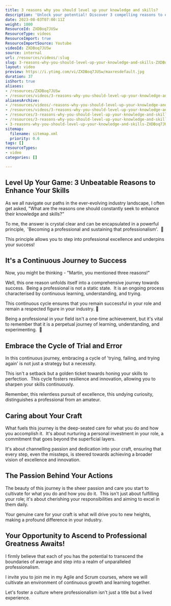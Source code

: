 ```yaml
---
title: 3 reasons why you should level up your knowledge and skills?
description: 'Unlock your potential! Discover 3 compelling reasons to enhance your agile skills with insights from Martin Hinshelwood, a professional Scrum trainer. #Agile #Scrum'
date: 2023-08-03T07:00:11Z
weight: 1000
ResourceId: ZXDBoq7JUSw
ResourceType: videos
ResourceImport: true
ResourceImportSource: Youtube
videoId: ZXDBoq7JUSw
source: internal
url: /resources/videos/:slug
slug: 3-reasons-why-you-should-level-up-your-knowledge-and-skills-ZXDBoq7JUSw
layout: video
preview: https://i.ytimg.com/vi/ZXDBoq7JUSw/maxresdefault.jpg
duration: 37
isShort: true
aliases:
- /resources/ZXDBoq7JUSw
- /resources/videos/3-reasons-why-you-should-level-up-your-knowledge-and-skills-ZXDBoq7JUSw
aliasesArchive:
- /resources/videos/-reasons-why-you-should-level-up-your-knowledge-and-skills
- /resources/videos/3-reasons-why-you-should-level-up-your-knowledge-and-skills
- /resources/3-reasons-why-you-should-level-up-your-knowledge-and-skills-2
- /resources/3-reasons-why-you-should-level-up-your-knowledge-and-skills
- 3-reasons-why-you-should-level-up-your-knowledge-and-skills-ZXDBoq7JUSw
sitemap:
  filename: sitemap.xml
  priority: 0.6
tags: []
resourceTypes:
- video
categories: []

---
```

## Level Up Your Game: 3 Unbeatable Reasons to Enhance Your Skills

As we all navigate our paths in the ever-evolving industry landscape, I often get asked, "What are the reasons one should constantly seek to enhance their knowledge and skills?"

To me, the answer is crystal clear and can be encapsulated in a powerful principle,  'Becoming a professional and sustaining that professionalism'.  🌟

This principle allows you to step into professional excellence and underpins your success!

## It's a Continuous Journey to Success

Now, you might be thinking - "Martin, you mentioned three reasons!"

Well, this one reason unfolds itself into a comprehensive journey towards success.  Being a professional is not a static state.  It is an ongoing process characterised by continuous learning, understanding, and trying.

This continuous cycle ensures that you remain successful in your role and remain a respected figure in your industry. 🚀

Being a professional in your field isn't a one-time achievement, but it's vital to remember that it is a perpetual journey of learning, understanding, and experimenting.  💫

## Embrace the Cycle of Trial and Error

In this continuous journey, embracing a cycle of 'trying, failing, and trying again' is not just a strategy but a necessity.

This isn't a setback but a golden ticket towards honing your skills to perfection.  This cycle fosters resilience and innovation, allowing you to sharpen your skills continuously.

Remember, this relentless pursuit of excellence, this undying curiosity, distinguishes a professional from an amateur.

## Caring about Your Craft

What fuels this journey is the deep-seated care for what you do and how you accomplish it.  It's about nurturing a personal investment in your role, a commitment that goes beyond the superficial layers.

It's about channelling passion and dedication into your craft, ensuring that every step, even the missteps, is steered towards achieving a broader vision of excellence and innovation.

## The Passion Behind Your Actions

The beauty of this journey is the sheer passion and care you start to cultivate for what you do and how you do it.  This isn't just about fulfilling your role; it's about cherishing your responsibilities and aiming to excel in them daily.

Your genuine care for your craft is what will drive you to new heights, making a profound difference in your industry.

## Your Opportunity to Ascend to Professional Greatness Awaits!

I firmly believe that each of you has the potential to transcend the boundaries of average and step into a realm of unparalleled professionalism.

I invite you to join me in my Agile and Scrum courses, where we will cultivate an environment of continuous growth and learning together.

Let's foster a culture where professionalism isn't just a title but a lived experience.
